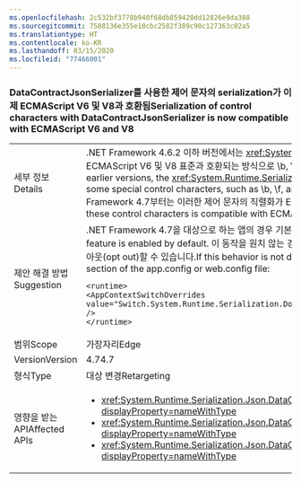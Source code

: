 ```yaml
---
ms.openlocfilehash: 2c532bf3778b940f68db859420dd12826e9da388
ms.sourcegitcommit: 7588136e355e10cbc2582f389c90c127363c02a5
ms.translationtype: HT
ms.contentlocale: ko-KR
ms.lasthandoff: 03/15/2020
ms.locfileid: "77466001"
---
```

### <a name="serialization-of-control-characters-with-datacontractjsonserializer-is-now-compatible-with-ecmascript-v6-and-v8"></a><span data-ttu-id="9180f-101">DataContractJsonSerializer를 사용한 제어 문자의 serialization가 이제 ECMAScript V6 및 V8과 호환됨</span><span class="sxs-lookup"><span data-stu-id="9180f-101">Serialization of control characters with DataContractJsonSerializer is now compatible with ECMAScript V6 and V8</span></span>

|   |   |
|---|---|
|<span data-ttu-id="9180f-102">세부 정보</span><span class="sxs-lookup"><span data-stu-id="9180f-102">Details</span></span>|<span data-ttu-id="9180f-103">.NET Framework 4.6.2 이하 버전에서는 <xref:System.Runtime.Serialization.Json.DataContractJsonSerializer?displayProperty=name>이 ECMAScript V6 및 V8 표준과 호환되는 방식으로 \b, \f, \t 등의 일부 특수 제어 문자를 직렬화하지 않았습니다.</span><span class="sxs-lookup"><span data-stu-id="9180f-103">In .NET Framework 4.6.2 and earlier versions, the <xref:System.Runtime.Serialization.Json.DataContractJsonSerializer?displayProperty=name> did not serialize some special control characters, such as \b, \f, and \t, in a way that was compatible with the ECMAScript V6 and V8 standards.</span></span> <span data-ttu-id="9180f-104">.NET Framework 4.7부터는 이러한 제어 문자의 직렬화가 ECMAScript V6 및 V8과 호환됩니다.</span><span class="sxs-lookup"><span data-stu-id="9180f-104">Starting with .NET Framework 4.7, serialization of these control characters is compatible with ECMAScript V6 and V8.</span></span>|
|<span data-ttu-id="9180f-105">제안 해결 방법</span><span class="sxs-lookup"><span data-stu-id="9180f-105">Suggestion</span></span>|<span data-ttu-id="9180f-106">.NET Framework 4.7을 대상으로 하는 앱의 경우 기본적으로 이 기능을 사용할 수 있습니다.</span><span class="sxs-lookup"><span data-stu-id="9180f-106">For apps that target the .NET Framework 4.7, this feature is enabled by default.</span></span> <span data-ttu-id="9180f-107">이 동작을 원치 않는 경우 app.config 또는 web.config 파일의 <code>&lt;runtime&gt;</code> 섹션에 다음 줄을 추가하여 이 기능을 옵트아웃(opt out)할 수 있습니다.</span><span class="sxs-lookup"><span data-stu-id="9180f-107">If this behavior is not desirable, you can opt out of this feature by adding the following line to the <code>&lt;runtime&gt;</code> section of the app.config or web.config file:</span></span><pre><code class="lang-xml">&lt;runtime&gt;&#13;&#10;&lt;AppContextSwitchOverrides value=&quot;Switch.System.Runtime.Serialization.DoNotUseECMAScriptV6EscapeControlCharacter=false&quot; /&gt;&#13;&#10;&lt;/runtime&gt;&#13;&#10;</code></pre>|
|<span data-ttu-id="9180f-108">범위</span><span class="sxs-lookup"><span data-stu-id="9180f-108">Scope</span></span>|<span data-ttu-id="9180f-109">가장자리</span><span class="sxs-lookup"><span data-stu-id="9180f-109">Edge</span></span>|
|<span data-ttu-id="9180f-110">Version</span><span class="sxs-lookup"><span data-stu-id="9180f-110">Version</span></span>|<span data-ttu-id="9180f-111">4.7</span><span class="sxs-lookup"><span data-stu-id="9180f-111">4.7</span></span>|
|<span data-ttu-id="9180f-112">형식</span><span class="sxs-lookup"><span data-stu-id="9180f-112">Type</span></span>|<span data-ttu-id="9180f-113">대상 변경</span><span class="sxs-lookup"><span data-stu-id="9180f-113">Retargeting</span></span>|
|<span data-ttu-id="9180f-114">영향을 받는 API</span><span class="sxs-lookup"><span data-stu-id="9180f-114">Affected APIs</span></span>|<ul><li><xref:System.Runtime.Serialization.Json.DataContractJsonSerializer.WriteObject(System.IO.Stream,System.Object)?displayProperty=nameWithType></li><li><xref:System.Runtime.Serialization.Json.DataContractJsonSerializer.WriteObject(System.Xml.XmlDictionaryWriter,System.Object)?displayProperty=nameWithType></li><li><xref:System.Runtime.Serialization.Json.DataContractJsonSerializer.WriteObject(System.Xml.XmlWriter,System.Object)?displayProperty=nameWithType></li></ul>|
